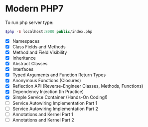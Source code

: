 # Modern PHP7

To run php server type:
```php
$php -S localhost:8080 public/index.php
```

- [x] Namespaces
- [x] Class Fields and Methods
- [x] Method and Field Visibility
- [x] Inheritance
- [x] Abstract Classes
- [x] Interfaces
- [x] Typed Arguments and Function Return Types
- [x] Anonymous Functions (Closures)
- [x] Reflection API (Reverse-Engineer Classes, Methods, Functions)
- [x] Dependency Injection (In Practice)
- [x] Simple Service Container (Hands-On Coding!)
- [ ] Service Autowiring Implementation Part 1
- [ ] Service Autowiring Implementation Part 2
- [ ] Annotations and Kernel Part 1
- [ ] Annotations and Kernel Part 2